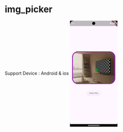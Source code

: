 # img_picker

Support Device : Android & ios
  <img src="image_picker.png" alt="shot" width="150" align="center"/>
